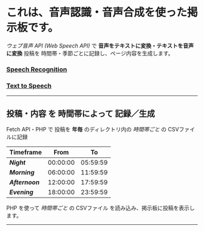 # これは、音声認識・音声合成を使った掲示板です。

*ウェブ音声 API (Web Speech API)* で **音声をテキストに変換・テキストを音声に変換**
投稿を 時間帯・季節ごとに記録し、ページ内容を生成します。

### [Speech Recognition](recognition.html)
### [Text to Speech](synthesis.html)

---

## 投稿・内容 を 時間帯によって 記録／生成
Fetch API・PHP で 投稿を **年毎** のディレクトリ内の *時間帯ごと* の CSVファイルに記録

| Timeframe  |   From   |    To    |
|:-----------|:--------:|:--------:|
| ***Night***     | 00:00:00 | 05:59:59 |
| ***Morning***   | 06:00:00 | 11:59:59 |
| ***Afternoon*** | 12:00:00 | 17:59:59 |
| ***Evening***   | 18:00:00 | 23:59:59 |

PHP を使って *時間帯ごと* の CSVファイル を読み込み、掲示板に投稿を表示します。

***
